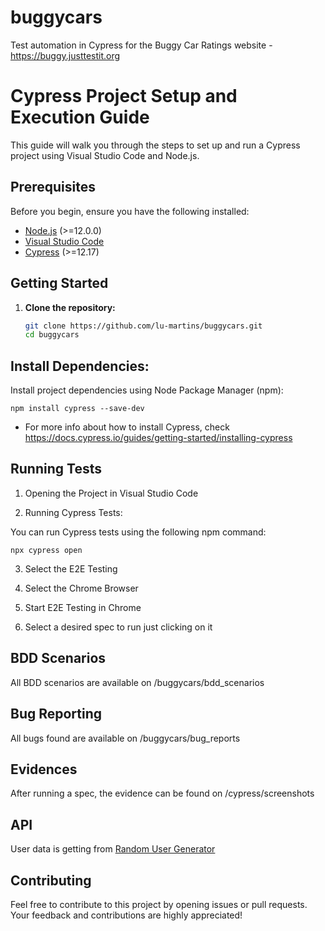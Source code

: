 # buggycars
Test automation in Cypress for the Buggy Car Ratings website - https://buggy.justtestit.org

# Cypress Project Setup and Execution Guide

This guide will walk you through the steps to set up and run a Cypress project using Visual Studio Code and Node.js.

## Prerequisites

Before you begin, ensure you have the following installed:

- [Node.js](https://nodejs.org/) (>=12.0.0)
- [Visual Studio Code](https://code.visualstudio.com/)
- [Cypress](https://docs.cypress.io/guides/getting-started/installing-cypress) (>=12.17)

## Getting Started

1. **Clone the repository:**

   ```bash
   git clone https://github.com/lu-martins/buggycars.git
   cd buggycars

## Install Dependencies:

Install project dependencies using Node Package Manager (npm):

```npm install cypress --save-dev```

- For more info about how to install Cypress, check https://docs.cypress.io/guides/getting-started/installing-cypress

## Running Tests

1. Opening the Project in Visual Studio Code

2. Running Cypress Tests: 

You can run Cypress tests using the following npm command:

```npx cypress open```

3. Select the E2E Testing

4. Select the Chrome Browser

5. Start E2E Testing in Chrome

6. Select a desired spec to run just clicking on it

## BDD Scenarios

All BDD scenarios are available on /buggycars/bdd_scenarios

## Bug Reporting

All bugs found are available on /buggycars/bug_reports

## Evidences

After running a spec, the evidence can be found on /cypress/screenshots

## API

User data is getting from [Random User Generator](https://randomuser.me/documentation#howto)

## Contributing

Feel free to contribute to this project by opening issues or pull requests. Your feedback and contributions are highly appreciated!
